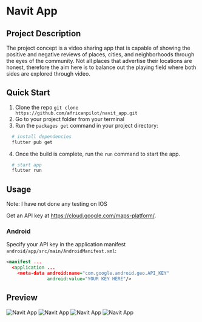 # Navit App

## Project Description

The project concept is a video sharing app that is capable of showing the positive and negative reviews of places, cities, and neighborhoods through the eyes of the community. Not all places that advertise their locations are honest, therefore the aim here is to balance out the playing field where both sides are explored through video.

## Quick Start

1.  Clone the repo `git clone https://github.com/africanpilot/navit_app.git`
2.  Go to your project folder from your terminal
3.  Run the `packages get` command in your project directory:

```bash
  # install dependencies
  flutter pub get
```

4.  Once the build is complete, run the `run` command to start the app.

```bash
  # start app
  flutter run
```

## Usage

Note: I have not done any testing on IOS 

Get an API key at <https://cloud.google.com/maps-platform/>.

### Android

Specify your API key in the application manifest `android/app/src/main/AndroidManifest.xml`:

```xml
<manifest ...
  <application ...
    <meta-data android:name="com.google.android.geo.API_KEY"
               android:value="YOUR KEY HERE"/>
```

## Preview

![Navit App](assets/images/HomePage.PNG?raw=true 'Navit App HomePage')
![Navit App](assets/images/SearchPage.PNG?raw=true 'Navit App SearchPage')
![Navit App](assets/images/MapPage.PNG?raw=true 'Navit App MapPage')
![Navit App](assets/images/ProfilePage.PNG?raw=true 'Navit App ProfilePage')




